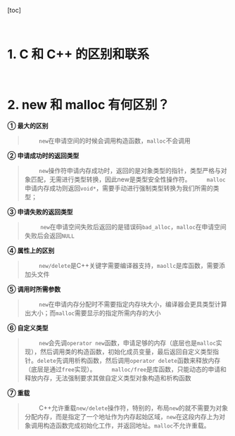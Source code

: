 [toc]



&emsp;
&emsp; 
# 1. C 和 C++ 的区别和联系






&emsp;
&emsp; 
# 2. new 和 malloc 有何区别？
**① 最大的区别**
> &emsp;&emsp; `new`在申请空间的时候会调用构造函数，`malloc`不会调用
>
**② 申请成功时的返回类型**
> &emsp;&emsp; `new`操作符申请内存成功时，返回的是对象类型的指针，类型严格与对象匹配，无需进行类型转换，因此new是类型安全性操作符。
> &emsp;&emsp; `malloc`申请内存成功则返回`void*`，需要手动进行强制类型转换为我们所需的类型；
> 
**③ 申请失败的返回类型**
> &emsp;&emsp;` new`在申请空间失败后返回的是错误码`bad_alloc`，`malloc`在申请空间失败后会返回`NULL`
>
**④ 属性上的区别**
> &emsp;&emsp; `new/delete`是C++关键字需要编译器支持，`maollc`是库函数，需要添加头文件
>
**⑤ 调用时所需参数**
> &emsp;&emsp; `new`在申请内存分配时不需要指定内存块大小，编译器会更具类型计算出大小；而`malloc`需要显示的指定所需内存的大小
>
**⑥ 自定义类型**
> &emsp;&emsp; `new`会先调`operator new`函数，申请足够的内存（底层也是`malloc`实现），然后调用类的构造函数，初始化成员变量，最后返回自定义类型指针。`delete`先调用析构函数，然后调用`operator delete`函数来释放内存（底层是通过`free`实现）。
> &emsp;&emsp; `malloc/free`是库函数，只能动态的申请和释放内存，无法强制要求其做自定义类型对象构造和析构函数
> 
**⑦ 重载**
> &emsp;&emsp; C++允许重载`new/delete`操作符，特别的，布局`new`的就不需要为对象分配内存，而是指定了一个地址作为内存起始区域，`new`在这段内存上为对象调用构造函数完成初始化工作，并返回地址。`malloc`不允许重载。
> 
